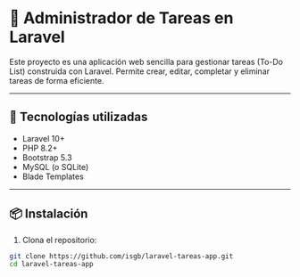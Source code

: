# 📝 Administrador de Tareas en Laravel

Este proyecto es una aplicación web sencilla para gestionar tareas (To-Do List) construida con Laravel. Permite crear, editar, completar y eliminar tareas de forma eficiente.

---

## 🚀 Tecnologías utilizadas

- Laravel 10+
- PHP 8.2+
- Bootstrap 5.3
- MySQL (o SQLite)
- Blade Templates

---

## 📦 Instalación

1. Clona el repositorio:

```bash
git clone https://github.com/isgb/laravel-tareas-app.git
cd laravel-tareas-app